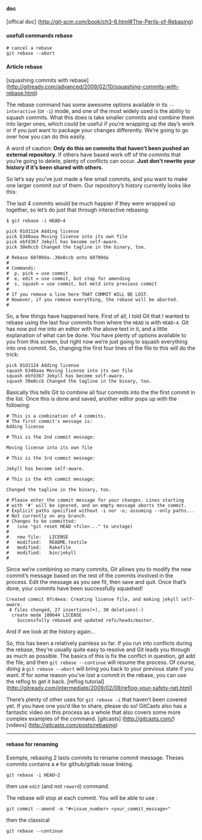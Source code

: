 
#### doc
[offical doc] (http://git-scm.com/book/ch3-6.html#The-Perils-of-Rebasing)

#### usefull commands rebase

```
# cancel a rebase
git rebase --abort
```

#### Article rebase
[squashing commits with rebase] (http://gitready.com/advanced/2009/02/10/squashing-commits-with-rebase.html)

The rebase command has some awesome options available in its `--interactive` (or `-i`) mode, and one of 
the most widely used is the ability to squash commits. What this does is take smaller commits and 
combine them into larger ones, which could be useful if you’re wrapping up the day’s work or if you 
just want to package your changes differently. We’re going to go over how you can do this easily.

A word of caution: **Only do this on commits that haven’t been pushed an external repository**. If others 
have based work off of the commits that you’re going to delete, plenty of conflicts can occur. 
**Just don’t rewrite your history if it’s been shared with others**.

So let’s say you’ve just made a few small commits, and you want to make one larger commit out of them. 
Our repository’s history currently looks like this:

The last 4 commits would be much happier if they were wrapped up together, so let’s do just that through 
interactive rebasing:

```
$ git rebase -i HEAD~4

pick 01d1124 Adding license
pick 6340aaa Moving license into its own file
pick ebfd367 Jekyll has become self-aware.
pick 30e0ccb Changed the tagline in the binary, too.

# Rebase 60709da..30e0ccb onto 60709da
#
# Commands:
#  p, pick = use commit
#  e, edit = use commit, but stop for amending
#  s, squash = use commit, but meld into previous commit
#
# If you remove a line here THAT COMMIT WILL BE LOST.
# However, if you remove everything, the rebase will be aborted.
#
```

So, a few things have happened here. First of all, I told Git that I wanted to rebase using the 
last four commits from where the `HEAD` is with `HEAD~4`. Git has now put me into an editor with 
the above text in it, and a little explanation of what can be done. You have plenty of options 
available to you from this screen, but right now we’re just going to squash everything into one commit. 
So, changing the first four lines of the file to this will do the trick:

```
pick 01d1124 Adding license
squash 6340aaa Moving license into its own file
squash ebfd367 Jekyll has become self-aware.
squash 30e0ccb Changed the tagline in the binary, too.
```

Basically this tells Git to combine all four commits into the the first commit in the list. 
Once this is done and saved, another editor pops up with the following:

```
# This is a combination of 4 commits.
# The first commit's message is:
Adding license

# This is the 2nd commit message:

Moving license into its own file

# This is the 3rd commit message:

Jekyll has become self-aware.

# This is the 4th commit message:

Changed the tagline in the binary, too.

# Please enter the commit message for your changes. Lines starting
# with '#' will be ignored, and an empty message aborts the commit.
# Explicit paths specified without -i nor -o; assuming --only paths...
# Not currently on any branch.
# Changes to be committed:
#   (use "git reset HEAD <file>..." to unstage)
#
#	new file:   LICENSE
#	modified:   README.textile
#	modified:   Rakefile
#	modified:   bin/jekyll
#
```

Since we’re combining so many commits, Git allows you to modify the new commit’s message 
based on the rest of the commits involved in the process. Edit the message as you see fit, 
then save and quit. Once that’s done, your commits have been successfully squashed!

```
Created commit 0fc4eea: Creating license file, and making jekyll self-aware.
 4 files changed, 27 insertions(+), 30 deletions(-)
  create mode 100644 LICENSE
	Successfully rebased and updated refs/heads/master.
```

And if we look at the history again…

So, this has been a relatively painless so far. If you run into conflicts during the rebase, 
they’re usually quite easy to resolve and Git leads you through as much as possible. 
The basics of this is fix the conflict in question, git add the file, and then `git rebase --continue` 
will resume the process. Of course, doing a `git rebase --abort` will bring you back to your previous state 
if you want. If for some reason you’ve lost a commit in the rebase, you can use the reflog to get it back.
[reflog tutorial] (http://gitready.com/intermediate/2009/02/09/reflog-your-safety-net.html)

There’s plenty of other uses for `git rebase -i` that haven’t been covered yet. 
If you have one you’d like to share, please do so! GitCasts also has a fantastic video on this process 
as a whole that also covers some more complex examples of the command.
[gitcasts] (http://gitcasts.com/)
[videos] (http://gitcasts.com/posts/rebasing)

---

#### rebase for renaming

Exemple, rebasing 2 lasts commits to rename commit message. Theses commits contains a `#` for github/gitlab issue linking.

`git rebase -i HEAD~2`

then use `edit` (and not `reword`) command.

The rebase will stop at each commit. You will be able to use :

`git commit --amend -m "#<issue_number> <your_commit_message>"`

then the classical

`git rebase --continue`
